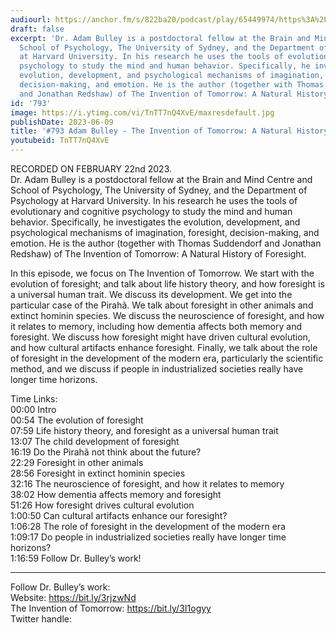 ```yaml
---
audiourl: https://anchor.fm/s/822ba20/podcast/play/65449974/https%3A%2F%2Fd3ctxlq1ktw2nl.cloudfront.net%2Fstaging%2F2023-1-22%2F6f72c7fe-0a3f-670b-5703-07a8e624e801.m4a
draft: false
excerpt: 'Dr. Adam Bulley is a postdoctoral fellow at the Brain and Mind Centre and
  School of Psychology, The University of Sydney, and the Department of Psychology
  at Harvard University. In his research he uses the tools of evolutionary and cognitive
  psychology to study the mind and human behavior. Specifically, he investigates the
  evolution, development, and psychological mechanisms of imagination, foresight,
  decision-making, and emotion. He is the author (together with Thomas Suddendorf
  and Jonathan Redshaw) of The Invention of Tomorrow: A Natural History of Foresight.'
id: '793'
image: https://i.ytimg.com/vi/TnTT7nQ4XvE/maxresdefault.jpg
publishDate: 2023-06-09
title: '#793 Adam Bulley - The Invention of Tomorrow: A Natural History of Foresight'
youtubeid: TnTT7nQ4XvE
---
```

<div class="timelinks">

RECORDED ON FEBRUARY 22nd 2023.  
Dr. Adam Bulley is a postdoctoral fellow at the Brain and Mind Centre and School of Psychology, The University of Sydney, and the Department of Psychology at Harvard University. In his research he uses the tools of evolutionary and cognitive psychology to study the mind and human behavior. Specifically, he investigates the evolution, development, and psychological mechanisms of imagination, foresight, decision-making, and emotion. He is the author (together with Thomas Suddendorf and Jonathan Redshaw) of The Invention of Tomorrow: A Natural History of Foresight.

In this episode, we focus on The Invention of Tomorrow. We start with the evolution of foresight; and talk about life history theory, and how foresight is a universal human trait. We discuss its development. We get into the particular case of the Pirahã. We talk about foresight in other animals and extinct hominin species. We discuss the neuroscience of foresight, and how it relates to memory, including how dementia affects both memory and foresight. We discuss how foresight might have driven cultural evolution, and how cultural artifacts enhance foresight. Finally, we talk about the role of foresight in the development of the modern era, particularly the scientific method, and we discuss if people in industrialized societies really have longer time horizons.

Time Links:  
<time>00:00</time> Intro  
<time>00:54</time> The evolution of foresight  
<time>07:59</time> Life history theory, and foresight as a universal human trait  
<time>13:07</time> The child development of foresight  
<time>16:19</time> Do the Pirahã not think about the future?  
<time>22:29</time> Foresight in other animals  
<time>28:56</time> Foresight in extinct hominin species  
<time>32:16</time> The neuroscience of foresight, and how it relates to memory  
<time>38:02</time> How dementia affects memory and foresight  
<time>51:26</time> How foresight drives cultural evolution  
<time>1:00:50</time> Can cultural artifacts enhance our foresight?  
<time>1:06:28</time> The role of foresight in the development of the modern era  
<time>1:09:17</time> Do people in industrialized societies really have longer time horizons?  
<time>1:16:59</time> Follow Dr. Bulley’s work!

---

Follow Dr. Bulley’s work:  
Website: https://bit.ly/3rjzwNd  
The Invention of Tomorrow: https://bit.ly/3I1ogyy  
Twitter handle: 
</div>

